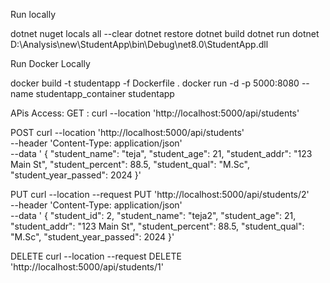 Run locally 

dotnet nuget locals all --clear
dotnet restore
dotnet build
dotnet run
dotnet D:\Analysis\new\StudentApp\bin\Debug\net8.0\StudentApp.dll

Run Docker Locally

docker build -t studentapp -f Dockerfile .
docker run -d -p 5000:8080 --name studentapp_container studentapp

APis Access:
GET : 
curl --location 'http://localhost:5000/api/students'

POST
curl --location 'http://localhost:5000/api/students' \
--header 'Content-Type: application/json' \
--data '
    {
        "student_name": "teja",
        "student_age": 21,
        "student_addr": "123 Main St",
        "student_percent": 88.5,
        "student_qual": "M.Sc",
        "student_year_passed": 2024
    }'

PUT
curl --location --request PUT 'http://localhost:5000/api/students/2' \
--header 'Content-Type: application/json' \
--data '
    {
        "student_id": 2,
        "student_name": "teja2",
        "student_age": 21,
        "student_addr": "123 Main St",
        "student_percent": 88.5,
        "student_qual": "M.Sc",
        "student_year_passed": 2024
    }'

DELETE
curl --location --request DELETE 'http://localhost:5000/api/students/1'










